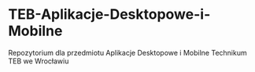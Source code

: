 # TEB-Aplikacje-Desktopowe-i-Mobilne
Repozytorium dla przedmiotu Aplikacje Desktopowe i Mobilne Technikum TEB we Wrocławiu
